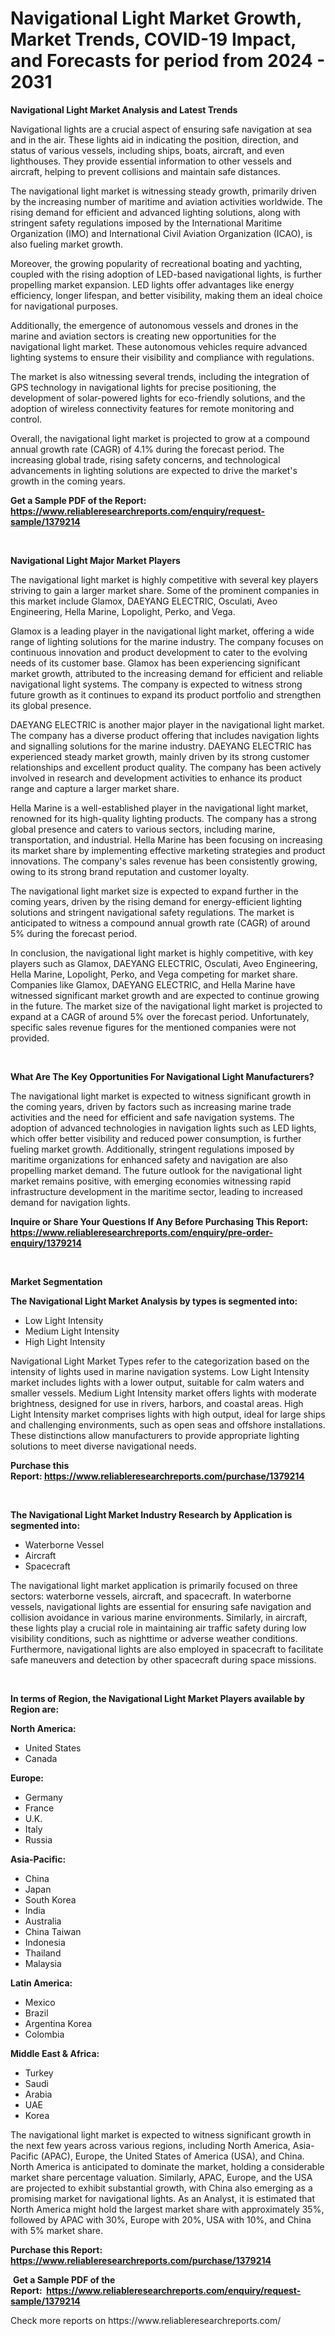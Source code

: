 <p><h1>Navigational Light Market Growth, Market Trends, COVID-19 Impact, and Forecasts for period from 2024 - 2031</h1></p><p><strong>Navigational Light Market Analysis and Latest Trends</strong></p>
<p><p>Navigational lights are a crucial aspect of ensuring safe navigation at sea and in the air. These lights aid in indicating the position, direction, and status of various vessels, including ships, boats, aircraft, and even lighthouses. They provide essential information to other vessels and aircraft, helping to prevent collisions and maintain safe distances.</p><p>The navigational light market is witnessing steady growth, primarily driven by the increasing number of maritime and aviation activities worldwide. The rising demand for efficient and advanced lighting solutions, along with stringent safety regulations imposed by the International Maritime Organization (IMO) and International Civil Aviation Organization (ICAO), is also fueling market growth.</p><p>Moreover, the growing popularity of recreational boating and yachting, coupled with the rising adoption of LED-based navigational lights, is further propelling market expansion. LED lights offer advantages like energy efficiency, longer lifespan, and better visibility, making them an ideal choice for navigational purposes.</p><p>Additionally, the emergence of autonomous vessels and drones in the marine and aviation sectors is creating new opportunities for the navigational light market. These autonomous vehicles require advanced lighting systems to ensure their visibility and compliance with regulations.</p><p>The market is also witnessing several trends, including the integration of GPS technology in navigational lights for precise positioning, the development of solar-powered lights for eco-friendly solutions, and the adoption of wireless connectivity features for remote monitoring and control.</p><p>Overall, the navigational light market is projected to grow at a compound annual growth rate (CAGR) of 4.1% during the forecast period. The increasing global trade, rising safety concerns, and technological advancements in lighting solutions are expected to drive the market's growth in the coming years.</p></p>
<p><strong>Get a Sample PDF of the Report:&nbsp; <a href="https://www.reliableresearchreports.com/enquiry/request-sample/1379214">https://www.reliableresearchreports.com/enquiry/request-sample/1379214</a></strong></p>
<p>&nbsp;</p>
<p><strong>Navigational Light Major Market Players</strong></p>
<p><p>The navigational light market is highly competitive with several key players striving to gain a larger market share. Some of the prominent companies in this market include Glamox, DAEYANG ELECTRIC, Osculati, Aveo Engineering, Hella Marine, Lopolight, Perko, and Vega.</p><p>Glamox is a leading player in the navigational light market, offering a wide range of lighting solutions for the marine industry. The company focuses on continuous innovation and product development to cater to the evolving needs of its customer base. Glamox has been experiencing significant market growth, attributed to the increasing demand for efficient and reliable navigational light systems. The company is expected to witness strong future growth as it continues to expand its product portfolio and strengthen its global presence.</p><p>DAEYANG ELECTRIC is another major player in the navigational light market. The company has a diverse product offering that includes navigation lights and signalling solutions for the marine industry. DAEYANG ELECTRIC has experienced steady market growth, mainly driven by its strong customer relationships and excellent product quality. The company has been actively involved in research and development activities to enhance its product range and capture a larger market share.</p><p>Hella Marine is a well-established player in the navigational light market, renowned for its high-quality lighting products. The company has a strong global presence and caters to various sectors, including marine, transportation, and industrial. Hella Marine has been focusing on increasing its market share by implementing effective marketing strategies and product innovations. The company's sales revenue has been consistently growing, owing to its strong brand reputation and customer loyalty.</p><p>The navigational light market size is expected to expand further in the coming years, driven by the rising demand for energy-efficient lighting solutions and stringent navigational safety regulations. The market is anticipated to witness a compound annual growth rate (CAGR) of around 5% during the forecast period.</p><p>In conclusion, the navigational light market is highly competitive, with key players such as Glamox, DAEYANG ELECTRIC, Osculati, Aveo Engineering, Hella Marine, Lopolight, Perko, and Vega competing for market share. Companies like Glamox, DAEYANG ELECTRIC, and Hella Marine have witnessed significant market growth and are expected to continue growing in the future. The market size of the navigational light market is projected to expand at a CAGR of around 5% over the forecast period. Unfortunately, specific sales revenue figures for the mentioned companies were not provided.</p></p>
<p>&nbsp;</p>
<p><strong>What Are The Key Opportunities For Navigational Light Manufacturers?</strong></p>
<p><p>The navigational light market is expected to witness significant growth in the coming years, driven by factors such as increasing marine trade activities and the need for efficient and safe navigation systems. The adoption of advanced technologies in navigation lights such as LED lights, which offer better visibility and reduced power consumption, is further fueling market growth. Additionally, stringent regulations imposed by maritime organizations for enhanced safety and navigation are also propelling market demand. The future outlook for the navigational light market remains positive, with emerging economies witnessing rapid infrastructure development in the maritime sector, leading to increased demand for navigation lights.</p></p>
<p><strong>Inquire or Share Your Questions If Any Before Purchasing This Report: <a href="https://www.reliableresearchreports.com/enquiry/pre-order-enquiry/1379214">https://www.reliableresearchreports.com/enquiry/pre-order-enquiry/1379214</a></strong></p>
<p>&nbsp;</p>
<p><strong>Market Segmentation</strong></p>
<p><strong>The Navigational Light Market Analysis by types is segmented into:</strong></p>
<p><ul><li>Low Light Intensity</li><li>Medium Light Intensity</li><li>High Light Intensity</li></ul></p>
<p><p>Navigational Light Market Types refer to the categorization based on the intensity of lights used in marine navigation systems. Low Light Intensity market includes lights with a lower output, suitable for calm waters and smaller vessels. Medium Light Intensity market offers lights with moderate brightness, designed for use in rivers, harbors, and coastal areas. High Light Intensity market comprises lights with high output, ideal for large ships and challenging environments, such as open seas and offshore installations. These distinctions allow manufacturers to provide appropriate lighting solutions to meet diverse navigational needs.</p></p>
<p><strong>Purchase this Report:&nbsp;<a href="https://www.reliableresearchreports.com/purchase/1379214">https://www.reliableresearchreports.com/purchase/1379214</a></strong></p>
<p>&nbsp;</p>
<p><strong>The Navigational Light Market Industry Research by Application is segmented into:</strong></p>
<p><ul><li>Waterborne Vessel</li><li>Aircraft</li><li>Spacecraft</li></ul></p>
<p><p>The navigational light market application is primarily focused on three sectors: waterborne vessels, aircraft, and spacecraft. In waterborne vessels, navigational lights are essential for ensuring safe navigation and collision avoidance in various marine environments. Similarly, in aircraft, these lights play a crucial role in maintaining air traffic safety during low visibility conditions, such as nighttime or adverse weather conditions. Furthermore, navigational lights are also employed in spacecraft to facilitate safe maneuvers and detection by other spacecraft during space missions.</p></p>
<p>&nbsp;</p>
<p><strong>In terms of Region, the Navigational Light Market Players available by Region are:</strong></p>
<p>
    <p> <strong> North America: </strong>
        <ul>
            <li>United States</li>
            <li>Canada</li>
        </ul>
        </p> 
    <p> <strong> Europe: </strong>
        <ul>
            <li>Germany</li>
            <li>France</li>
            <li>U.K.</li>
            <li>Italy</li>
            <li>Russia</li>
        </ul>
        </p> 
    <p> <strong> Asia-Pacific: </strong>
        <ul>
            <li>China</li>
            <li>Japan</li>
            <li>South Korea</li>
            <li>India</li>
            <li>Australia</li>
            <li>China Taiwan</li>
            <li>Indonesia</li>
            <li>Thailand</li>
            <li>Malaysia</li>
        </ul>
        </p> 
    <p> <strong> Latin America: </strong>
        <ul>
            <li>Mexico</li>
            <li>Brazil</li>
            <li>Argentina Korea</li>
            <li>Colombia</li>
        </ul>
        </p> 
    <p> <strong> Middle East & Africa: </strong>
        <ul>
            <li>Turkey</li>
            <li>Saudi</li>
            <li>Arabia</li>
            <li>UAE</li>
            <li>Korea</li>
        </ul>
    </p>
    </p>
<p><p>The navigational light market is expected to witness significant growth in the next few years across various regions, including North America, Asia-Pacific (APAC), Europe, the United States of America (USA), and China. North America is anticipated to dominate the market, holding a considerable market share percentage valuation. Similarly, APAC, Europe, and the USA are projected to exhibit substantial growth, with China also emerging as a promising market for navigational lights. As an Analyst, it is estimated that North America might hold the largest market share with approximately 35%, followed by APAC with 30%, Europe with 20%, USA with 10%, and China with 5% market share.</p></p>
<p><strong>Purchase this Report: <a href="https://www.reliableresearchreports.com/purchase/1379214">https://www.reliableresearchreports.com/purchase/1379214</a></strong></p>
<p>&nbsp;<strong>Get a Sample PDF of the Report:&nbsp;&nbsp;<a href="https://www.reliableresearchreports.com/enquiry/request-sample/1379214">https://www.reliableresearchreports.com/enquiry/request-sample/1379214</a></strong></p>
<p><strong></strong></p>
<p>Check more reports on https://www.reliableresearchreports.com/</p>